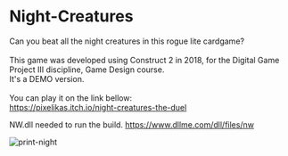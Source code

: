 # Night-Creatures
Can you beat all the night creatures in this rogue lite cardgame?<br><br>
This game was developed using Construct 2 in 2018, for the Digital Game Project III discipline, Game Design course.<br>
It's a DEMO version.<br><br>
You can play it on the link bellow:<br>
https://pixelikas.itch.io/night-creatures-the-duel<br>

NW.dll needed to run the build.
https://www.dllme.com/dll/files/nw

![print-night](https://github.com/Pixelikas/Night-Creatures/assets/67108278/ddadf080-ecdb-433d-ac67-6817fbb863cb)


